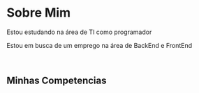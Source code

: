 <h1>Sobre Mim</h1>
<p>Estou estudando na área de TI como programador</p>
<p>Estou em busca de um emprego na área de BackEnd e FrontEnd</p>
<br>
<h2><b>Minhas Competencias</b></h2>
